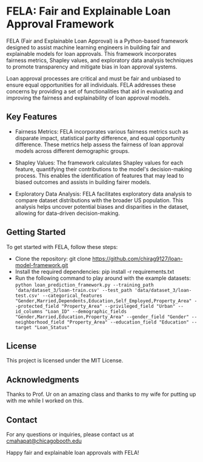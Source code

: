 # FELA: Fair and Explainable Loan Approval Framework
FELA (Fair and Explainable Loan Approval) is a Python-based framework designed to assist machine learning engineers in building fair and explainable models for loan approvals. This framework incorporates fairness metrics, Shapley values, and exploratory data analysis techniques to promote transparency and mitigate bias in loan approval systems.

Loan approval processes are critical and must be fair and unbiased to ensure equal opportunities for all individuals. FELA addresses these concerns by providing a set of functionalities that aid in evaluating and improving the fairness and explainability of loan approval models.


## Key Features
- Fairness Metrics: FELA incorporates various fairness metrics such as disparate impact, statistical parity difference, and equal opportunity difference. These metrics help assess the fairness of loan approval models across different demographic groups.

- Shapley Values: The framework calculates Shapley values for each feature, quantifying their contributions to the model's decision-making process. This enables the identification of features that may lead to biased outcomes and assists in building fairer models.

- Exploratory Data Analysis: FELA facilitates exploratory data analysis to compare dataset distributions with the broader US population. This analysis helps uncover potential biases and disparities in the dataset, allowing for data-driven decision-making.

## Getting Started

To get started with FELA, follow these steps:

- Clone the repository: git clone https://github.com/chirag9127/loan-model-framework.git
- Install the required dependencies: pip install -r requirements.txt
- Run the following command to play around with the example datasets: `python loan_prediction_framework.py --training_path 'data/dataset_3/loan-train.csv' --test_path 'data/dataset_3/loan-test.csv' --categorical_features "Gender,Married,Dependents,Education,Self_Employed,Property_Area" --protected_field "Property_Area" --privileged_field "Urban" --id_columns "Loan_ID" --demographic_fields "Gender,Married,Education,Property_Area" --gender_field "Gender" --neighborhood_field "Property_Area" --education_field "Education" --target "Loan_Status"`

## License
This project is licensed under the MIT License.

## Acknowledgments
Thanks to Prof. Ur on an amazing class and thanks to my wife for putting up with me while I worked on this.

## Contact
For any questions or inquiries, please contact us at cmahapat@chicagobooth.edu

Happy fair and explainable loan approvals with FELA!
